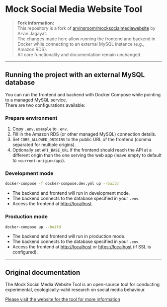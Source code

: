 # Mock Social Media Website Tool

> **Fork information:**  
> This repository is a fork of [arvinsroom/mocksocialmediawebsite](https://github.com/arvinsroom/mocksocialmediawebsite) by Arvin Jagayat.  
> The changes made here allow running the frontend and backend in Docker while connecting to an external MySQL instance (e.g., Amazon RDS).  
> All core functionality and documentation remain unchanged.

---

## Running the project with an external MySQL database

You can run the frontend and backend with Docker Compose while pointing to a managed MySQL service.  
There are two configurations available:

### Prepare environment

1. Copy `.env.example` to `.env`.
2. Fill in the Amazon RDS (or other managed MySQL) connection details.
3. Set `CORS_ALLOWED_ORIGINS` to the public URL of the frontend (comma separated for multiple origins).
4. Optionally set `API_BASE_URL` if the frontend should reach the API at a different origin than the one serving the web app (leave empty to default to `<current-origin>/api`).

### Development mode

```sh
docker-compose -f docker-compose.dev.yml up --build
```

- The backend and frontend will run in development mode.
- The backend connects to the database specified in your `.env`.
- Access the frontend at [http://localhost](http://localhost).

### Production mode

```sh
docker-compose up --build
```

- The backend and frontend will run in production mode.
- The backend connects to the database specified in your `.env`.
- Access the frontend at [http://localhost](http://localhost) or [https://localhost](https://localhost) (if SSL is configured).

---

## Original documentation

The Mock Social Media Website Tool is an open-source tool for conducting experimental, ecologically-valid research on social media behaviour.

[Please visit the website for the tool for more information](https://docs.studysocial.media)
